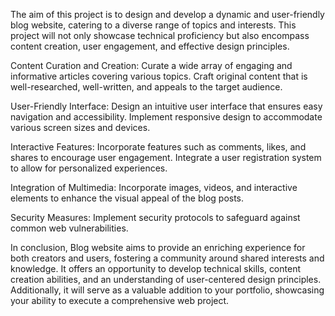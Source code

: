 The aim of this project is to design and develop a dynamic and user-friendly blog website, catering to a diverse range of topics and interests. This project will not only showcase technical proficiency but also encompass content creation, user engagement, and effective design principles.

Content Curation and Creation: Curate a wide array of engaging and informative articles covering various topics. Craft original content that is well-researched, well-written, and appeals to the target audience.

User-Friendly Interface: Design an intuitive user interface that ensures easy navigation and accessibility. Implement responsive design to accommodate various screen sizes and devices.

Interactive Features: Incorporate features such as comments, likes, and shares to encourage user engagement. Integrate a user registration system to allow for personalized experiences.

Integration of Multimedia: Incorporate images, videos, and interactive elements to enhance the visual appeal of the blog posts.

Security Measures: Implement security protocols to safeguard against common web vulnerabilities.

In conclusion, Blog website aims to provide an enriching experience for both creators and users, fostering a community around shared interests and knowledge. It offers an opportunity to develop technical skills, content creation abilities, and an understanding of user-centered design principles. Additionally, it will serve as a valuable addition to your portfolio, showcasing your ability to execute a comprehensive web project.